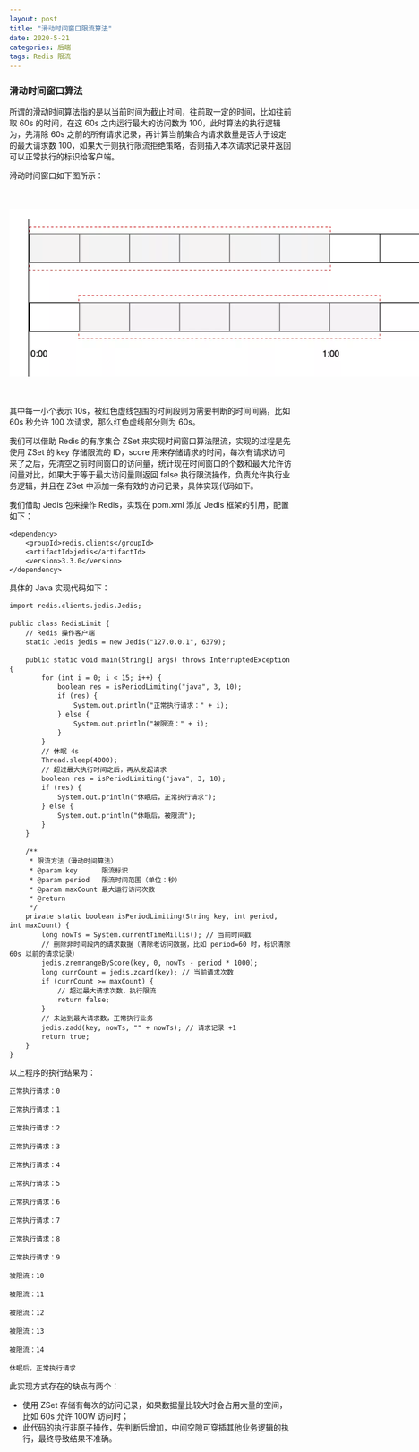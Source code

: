```yaml
---
layout: post
title: "滑动时间窗口限流算法"
date: 2020-5-21 
categories: 后端
tags: Redis 限流 
--- 
```



### 滑动时间窗口算法

所谓的滑动时间算法指的是以当前时间为截止时间，往前取一定的时间，比如往前取 60s 的时间，在这 60s 之内运行最大的访问数为 100，此时算法的执行逻辑为，先清除 60s 之前的所有请求记录，再计算当前集合内请求数量是否大于设定的最大请求数 100，如果大于则执行限流拒绝策略，否则插入本次请求记录并返回可以正常执行的标识给客户端。

滑动时间窗口如下图所示：

<div style="width:800px;height:300px;margin:50px auto">
    <img alt="nacos-config.png" src="/images/640.webp" width="800" height="300"/>
</div>

其中每一小个表示 10s，被红色虚线包围的时间段则为需要判断的时间间隔，比如 60s 秒允许 100 次请求，那么红色虚线部分则为 60s。

我们可以借助 Redis 的有序集合 ZSet 来实现时间窗口算法限流，实现的过程是先使用 ZSet 的 key 存储限流的 ID，score 用来存储请求的时间，每次有请求访问来了之后，先清空之前时间窗口的访问量，统计现在时间窗口的个数和最大允许访问量对比，如果大于等于最大访问量则返回 false 执行限流操作，负责允许执行业务逻辑，并且在 ZSet 中添加一条有效的访问记录，具体实现代码如下。

我们借助 Jedis 包来操作 Redis，实现在 pom.xml 添加 Jedis 框架的引用，配置如下：


````
<dependency>
    <groupId>redis.clients</groupId>
    <artifactId>jedis</artifactId>
    <version>3.3.0</version>
</dependency>

````

具体的 Java 实现代码如下：


````
import redis.clients.jedis.Jedis;

public class RedisLimit {
    // Redis 操作客户端
    static Jedis jedis = new Jedis("127.0.0.1", 6379);

    public static void main(String[] args) throws InterruptedException {
        for (int i = 0; i < 15; i++) {
            boolean res = isPeriodLimiting("java", 3, 10);
            if (res) {
                System.out.println("正常执行请求：" + i);
            } else {
                System.out.println("被限流：" + i);
            }
        }
        // 休眠 4s
        Thread.sleep(4000);
        // 超过最大执行时间之后，再从发起请求
        boolean res = isPeriodLimiting("java", 3, 10);
        if (res) {
            System.out.println("休眠后，正常执行请求");
        } else {
            System.out.println("休眠后，被限流");
        }
    }

    /**
     * 限流方法（滑动时间算法）
     * @param key      限流标识
     * @param period   限流时间范围（单位：秒）
     * @param maxCount 最大运行访问次数
     * @return
     */
    private static boolean isPeriodLimiting(String key, int period, int maxCount) {
        long nowTs = System.currentTimeMillis(); // 当前时间戳
        // 删除非时间段内的请求数据（清除老访问数据，比如 period=60 时，标识清除 60s 以前的请求记录）
        jedis.zremrangeByScore(key, 0, nowTs - period * 1000);
        long currCount = jedis.zcard(key); // 当前请求次数
        if (currCount >= maxCount) {
            // 超过最大请求次数，执行限流
            return false;
        }
        // 未达到最大请求数，正常执行业务
        jedis.zadd(key, nowTs, "" + nowTs); // 请求记录 +1
        return true;
    }
}
````

以上程序的执行结果为：

````
正常执行请求：0

正常执行请求：1

正常执行请求：2

正常执行请求：3

正常执行请求：4

正常执行请求：5

正常执行请求：6

正常执行请求：7

正常执行请求：8

正常执行请求：9

被限流：10

被限流：11

被限流：12

被限流：13

被限流：14

休眠后，正常执行请求
````

此实现方式存在的缺点有两个：

- 使用 ZSet 存储有每次的访问记录，如果数据量比较大时会占用大量的空间，比如 60s 允许 100W 访问时；
- 此代码的执行非原子操作，先判断后增加，中间空隙可穿插其他业务逻辑的执行，最终导致结果不准确。